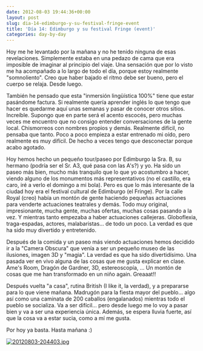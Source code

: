 ```yaml
---
date: 2012-08-03 19:44:36+00:00
layout: post
slug: dia-14-edimburgo-y-su-festival-fringe-event
title: 'Día 14: Edimburgo y su festival Fringe (event)'
categories: day-by-day
---
```


Hoy me he levantado por la mañana y no he tenido ninguna de esas revelaciones. Simplemente estaba en una pedazo de cama que era imposible de imaginar al principio del viaje. Una sensación que por lo visto me ha acompañado a lo largo de todo el día, porque estoy realmente "somnoliento". Creo que haber bajado el ritmo debe ser bueno, pero el cuerpo se relaja. Desde luego.

También he pensado que esta "inmersión lingüística 100%" tiene que estar pasándome factura. Si realmente quería aprender inglés lo que tengo que hacer es quedarme aquí unas semanas y pasar de conocer otros sitios. Increíble. Supongo que en parte será el acento escocés, pero muchas veces me encuentro que no consigo entender conversaciones de la gente local. Chismorreos con nombres propios y demás. Realmente difícil, no pensaba que tanto. Poco a poco empieza a estar entrenado mi oído, pero realmente es muy difícil. De hecho a veces tengo que desconectar porque acabo agotado.

Hoy hemos hecho un pequeño tour/paseo por Edimburgo la Sra. B, su hermano (podría ser el Sr. A3, qué pasa con las A's?) y yo. Ha sido un paseo más bien, mucho más tranquilo que lo que yo acostumbro a hacer, viendo alguno de los monumentos más representativos (no el castillo, era caro, iré a verlo el domingo a mi bola). Pero es que lo más interesante de la ciudad hoy era el festival cultural de Edimburgo (el Fringe). Por la calle Royal (creo) había un montón de gente haciendo pequeñas actuaciones para venderte actuaciones teatrales y demás. Todo muy original, impresionante, mucha gente, muchas ofertas, muchas cosas pasando a la vez. Y mientras tanto empezaba a haber actuaciones callejeras. Globoflexia, traga-espadas, actores, malabaristas... de todo un poco. La verdad es que ha sido muy divertido y entretenido.

Después de la comida y un paseo más viendo actuaciones hemos decidido ir a la "Camera Obscura" que venía a ser un pequeño museo de las ilusiones, imagen 3D y "magia". La verdad es que ha sido divertidísimo. Una pasada ver en vivo alguna de las cosas que me gusta explicar en clase. Ame's Room, Dragón de Gardner, 3D, estereoscopía, ... Un montón de cosas que me han transformado en un niño again. Greaaat!!

Después vuelta "a casa", rutina British (I like it, la verdad), y a prepararse para lo que viene mañana. Madrugón para la fiesta mayor del pueblo... algo así como una caminata de 200 caballos (engalanados) mientras todo el pueblo se socializa. Va a ser difícil... pero desde luego me lo voy a pasar bien y va a ser una experiencia única. Además, se espera lluvia fuerte, así que la cosa va a estar sucia, como a mí me gusta.

Por hoy ya basta. Hasta mañana :)

[![20120803-204403.jpg](http://blog.migueljulian.com/wp-content/uploads/20120803-204403.jpg)](http://blog.migueljulian.com/wp-content/uploads/20120803-204403.jpg)
